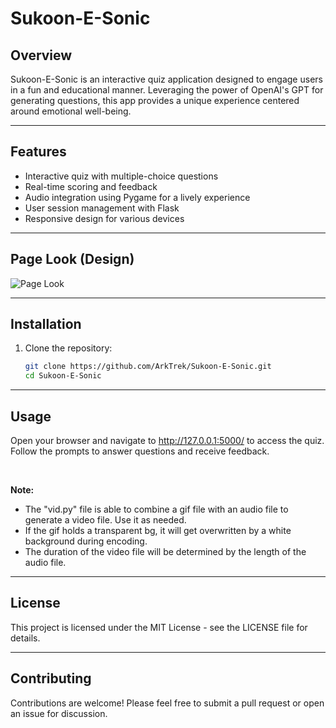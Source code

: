 # Sukoon-E-Sonic

## Overview
Sukoon-E-Sonic is an interactive quiz application designed to engage users in a fun and educational manner. Leveraging the power of OpenAI's GPT for generating questions, this app provides a unique experience centered around emotional well-being.

---

## Features
- Interactive quiz with multiple-choice questions
- Real-time scoring and feedback
- Audio integration using Pygame for a lively experience
- User session management with Flask
- Responsive design for various devices

---
## Page Look (Design)

![Page Look](https://github.com/user-attachments/assets/169d6034-cbdb-4383-a568-c67a20d8598b)


---

## Installation
1. Clone the repository:
   ```bash
   git clone https://github.com/ArkTrek/Sukoon-E-Sonic.git
   cd Sukoon-E-Sonic
   ```
---

## Usage
Open your browser and navigate to http://127.0.0.1:5000/ to access the quiz.
Follow the prompts to answer questions and receive feedback.

<br>

**Note:**
- The "vid.py" file is able to combine a gif file with an audio file to generate a video file. Use it as needed.
- If the gif holds a transparent bg, it will get overwritten by a white background during encoding.
- The duration of the video file will be determined by the length of the audio file. 

---

## License
This project is licensed under the MIT License - see the LICENSE file for details.

---

## Contributing
Contributions are welcome! Please feel free to submit a pull request or open an issue for discussion.
